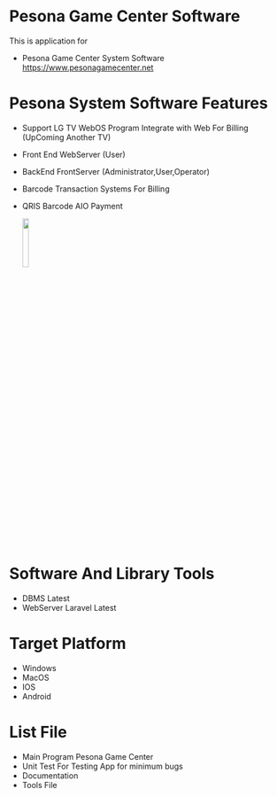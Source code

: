 # Pesona Game Center Software
 This is application for
 - Pesona Game Center System Software https://www.pesonagamecenter.net
# Pesona System Software Features
 - Support LG TV WebOS Program Integrate with Web For Billing (UpComing Another TV)
 - Front End WebServer (User)
 - BackEnd FrontServer (Administrator,User,Operator)
 - Barcode Transaction Systems For Billing
 - QRIS Barcode AIO Payment
 
   <img src="https://qwords.com/blog/wp-content/uploads/2020/08/Apa-Itu-QRIS-Ini-Manfaat-Menggunakan-QRIS-Untuk-Pembayaran-scaled.jpg" width="15%"></img> 

# Software And Library Tools

 - DBMS Latest
 - WebServer Laravel Latest

# Target Platform
 - Windows
 - MacOS
 - IOS
 - Android

# List File
 - Main Program Pesona Game Center
 - Unit Test For Testing App for minimum bugs
 - Documentation
 - Tools File

